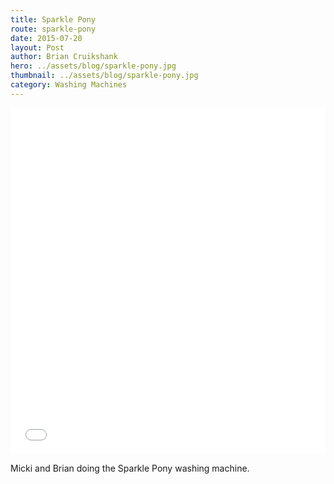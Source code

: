```yaml
---
title: Sparkle Pony
route: sparkle-pony
date: 2015-07-20
layout: Post
author: Brian Cruikshank
hero: ../assets/blog/sparkle-pony.jpg
thumbnail: ../assets/blog/sparkle-pony.jpg
category: Washing Machines
---
```

<style>.embed-container {position: relative; padding-bottom: 110%; height: 0; overflow: hidden;} .embed-container iframe, .embed-container object, .embed-container embed { position: absolute; top: 0; left: 0; width: 100%; height: 100%; }</style><div class='embed-container'><iframe src='//instagram.com/p/5BQKFMRCDQ/embed/' frameborder='0' scrolling='no' allowtransparency='true'></iframe></div>

Micki and Brian doing the Sparkle Pony washing machine.
